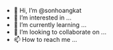 - 👋 Hi, I’m @sonhoangkat
- 👀 I’m interested in ...
- 🌱 I’m currently learning ...
- 💞️ I’m looking to collaborate on ...
- 📫 How to reach me ...

<!---
sonhoangkat/sonhoangkat is a ✨ special ✨ repository because its `README.md` (this file) appears on your GitHub profile.
You can click the Preview link to take a look at your changes.
--->
